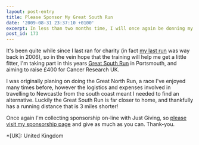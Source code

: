 ```yaml
---
layout: post-entry
title: Please Sponsor My Great South Run
date: '2009-08-31 23:37:10 +0100'
excerpt: In less than two months time, I will once again be donning my running shoes to raise money for Cancer Research UK.
post_id: 173
---
```

It's been quite while since I last ran for charity (in fact [my last run][1] was way back in 2006), so in the vein hope that the training will help me get a little fitter, I'm taking part in this years [Great South Run][2] in Portsmouth, and aiming to raise £400 for Cancer Research UK.

I was originally planing on doing the Great North Run, a race I've enjoyed many times before, however the logistics and expenses involved in travelling to Newcastle from the south coast meant I needed to find an alternative. Luckily the Great South Run is far closer to home, and thankfully has a running distance that is 3 miles shorter!

Once again I'm collecting sponsorship on-line with Just Giving, so [please visit my sponsorship page][3] and give as much as you can. Thank-you.

[1]: /2006/05/great_manchester_run_2006/
[2]: http://www.greatrun.org/events/event.aspx?id=12
[3]: http://www.justgiving.com/paulrobertlloyd-gsr09

*[UK]: United Kingdom